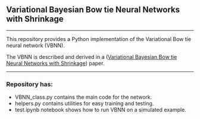 ## Variational Bayesian Bow tie Neural Networks with Shrinkage
---
This repository provides a Python implementation of the Variational Bow tie neural network (VBNN). 

The VBNN is described and derived in a ([Variational Bayesian Bow tie Neural Networks with Shrinkage](https://arxiv.org/abs/2411.11132)) paper. 

 ---
 ### Repository has:
 
- VBNN_class.py contains the main code for the network. 
- helpers.py contains utilities for easy training and testing.
- test.ipynb notebook shows how to run VBNN on a simulated example.   
